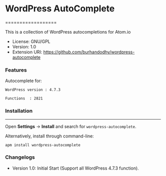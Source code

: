 # WordPress AutoComplete
==================

This is a collection of WordPress  autocompletions for Atom.io

- License: GNU/GPL
- Version: 1.0
- Extension URI: https://github.com/burhandodhy/wordpress-autocomplete

### Features

Autocomplete for:

    WordPress version : 4.7.3

    Functions  : 2821


### Installation
------------
Open **Settings** → **Install** and search for `wordpress-autocomplete`.

Alternatively, install through command-line:

	apm install wordpress-autocomplete

### Changelogs
- Version 1.0: Initial Start (Support all WordPress 4.7.3 function).
